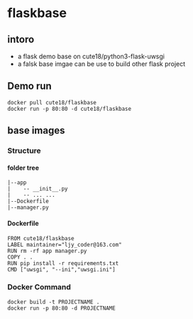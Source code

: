 # flaskbase
## intoro
- a flask demo base on cute18/python3-flask-uwsgi
- a falsk base imgae can be use to build other flask project
## Demo run
```
docker pull cute18/flaskbase
docker run -p 80:80 -d cute18/flaskbase
```
## base images
### Structure
#### folder tree
```
|--app
|    -- __init__.py
|    -- ... ...
|--Dockerfile
|--manager.py
```
#### Dockerfile
```
FROM cute18/flaskbase
LABEL maintainer="ljy_coder@163.com"
RUN rm -rf app manager.py 
COPY . .
RUN pip install -r requirements.txt
CMD ["uwsgi", "--ini","uwsgi.ini"]
```
### Docker Command
```
docker build -t PROJECTNAME .
docker run -p 80:80 -d PROJECTNAME
```

